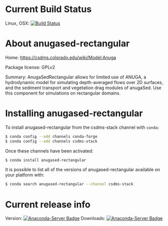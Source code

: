# Current Build Status

Linux, OSX: [![Build Status](https://travis-ci.org/csdms-stack/anugased-rectangular-recipe.svg?branch=master)](https://travis-ci.org/csdms-stack/anugased-rectangular-recipe)

# About anugased-rectangular

Home: https://csdms.colorado.edu/wiki/Model:Anuga

Package license: GPLv2

Summary: AnugaSedRectangular allows for limited use of ANUGA, a
hydrodynamic model for simulating depth-averaged flows over 2D
surfaces, and the sediment transport and vegetation drag modules of
anugaSed. Use this component for simulations on rectangular domains.

# Installing anugased-rectangular

To install anugased-rectangular from the csdms-stack channel with `conda`:

```bash
$ conda config --add channels conda-forge
$ conda config --add channels csdms-stack
```

Once these channels have been activated:

```bash
$ conda install anugased-rectangular
```

It is possible to list all of the versions of anugased-rectangular
available on your platform with:

```bash
$ conda search anugased-rectangular --channel csdms-stack
```

# Current release info

Version: [![Anaconda-Server Badge](https://anaconda.org/csdms-stack/anugased-rectangular/badges/version.svg)](https://anaconda.org/csdms-stack/anugased-rectangular)
Downloads: [![Anaconda-Server Badge](https://anaconda.org/csdms-stack/anugased-rectangular/badges/downloads.svg)](https://anaconda.org/csdms-stack/anugased-rectangular)
